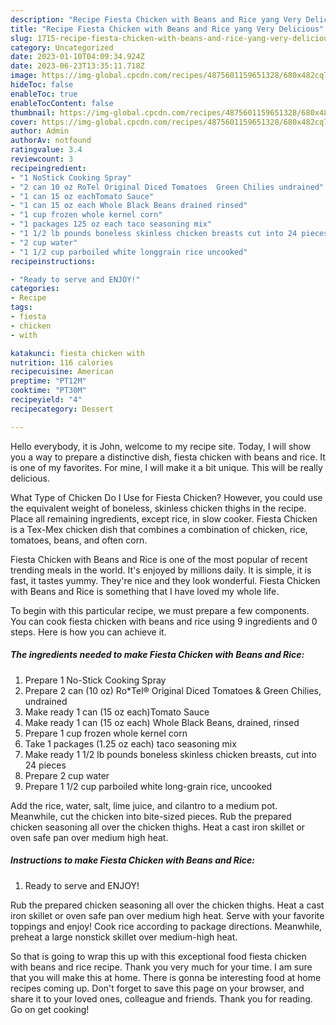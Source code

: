 ```yaml
---
description: "Recipe Fiesta Chicken with Beans and Rice yang Very Delicious"
title: "Recipe Fiesta Chicken with Beans and Rice yang Very Delicious"
slug: 1715-recipe-fiesta-chicken-with-beans-and-rice-yang-very-delicious
category: Uncategorized
date: 2023-01-10T04:09:34.924Z
date: 2023-06-23T13:35:11.718Z
image: https://img-global.cpcdn.com/recipes/4875601159651328/680x482cq70/fiesta-chicken-with-beans-and-rice-recipe-main-photo.jpg
hideToc: false
enableToc: true
enableTocContent: false
thumbnail: https://img-global.cpcdn.com/recipes/4875601159651328/680x482cq70/fiesta-chicken-with-beans-and-rice-recipe-main-photo.jpg
cover: https://img-global.cpcdn.com/recipes/4875601159651328/680x482cq70/fiesta-chicken-with-beans-and-rice-recipe-main-photo.jpg
author: Admin
authorAv: notfound
ratingvalue: 3.4
reviewcount: 3
recipeingredient:
- "1 NoStick Cooking Spray"
- "2 can 10 oz RoTel Original Diced Tomatoes  Green Chilies undrained"
- "1 can 15 oz eachTomato Sauce"
- "1 can 15 oz each Whole Black Beans drained rinsed"
- "1 cup frozen whole kernel corn"
- "1 packages 125 oz each taco seasoning mix"
- "1 1/2 lb pounds boneless skinless chicken breasts cut into 24 pieces"
- "2 cup water"
- "1 1/2 cup parboiled white longgrain rice uncooked"
recipeinstructions:

- "Ready to serve and ENJOY!"
categories:
- Recipe
tags:
- fiesta
- chicken
- with

katakunci: fiesta chicken with 
nutrition: 116 calories
recipecuisine: American
preptime: "PT12M"
cooktime: "PT30M"
recipeyield: "4"
recipecategory: Dessert

---
```



Hello everybody, it is John, welcome to my recipe site. Today, I will show you a way to prepare a distinctive dish, fiesta chicken with beans and rice. It is one of my favorites. For mine, I will make it a bit unique. This will be really delicious.

What Type of Chicken Do I Use for Fiesta Chicken? However, you could use the equivalent weight of boneless, skinless chicken thighs in the recipe. Place all remaining ingredients, except rice, in slow cooker. Fiesta Chicken is a Tex-Mex chicken dish that combines a combination of chicken, rice, tomatoes, beans, and often corn.

Fiesta Chicken with Beans and Rice is one of the most popular of recent trending meals in the world. It's enjoyed by millions daily. It is simple, it is fast, it tastes yummy. They're nice and they look wonderful. Fiesta Chicken with Beans and Rice is something that I have loved my whole life.


To begin with this particular recipe, we must prepare a few components. You can cook fiesta chicken with beans and rice using 9 ingredients and 0 steps. Here is how you can achieve it.

<!--inarticleads1-->

##### The ingredients needed to make Fiesta Chicken with Beans and Rice:

1. Prepare 1 No-Stick Cooking Spray
1. Prepare 2 can (10 oz) Ro*Tel® Original Diced Tomatoes &amp; Green Chilies, undrained
1. Make ready 1 can (15 oz each)Tomato Sauce
1. Make ready 1 can (15 oz each) Whole Black Beans, drained, rinsed
1. Prepare 1 cup frozen whole kernel corn
1. Take 1 packages (1.25 oz each) taco seasoning mix
1. Make ready 1 1/2 lb pounds boneless skinless chicken breasts, cut into 24 pieces
1. Prepare 2 cup water
1. Prepare 1 1/2 cup parboiled white long-grain rice, uncooked


Add the rice, water, salt, lime juice, and cilantro to a medium pot. Meanwhile, cut the chicken into bite-sized pieces. Rub the prepared chicken seasoning all over the chicken thighs. Heat a cast iron skillet or oven safe pan over medium high heat. 

<!--inarticleads2-->

##### Instructions to make Fiesta Chicken with Beans and Rice:


1. Ready to serve and ENJOY!

Rub the prepared chicken seasoning all over the chicken thighs. Heat a cast iron skillet or oven safe pan over medium high heat. Serve with your favorite toppings and enjoy! Cook rice according to package directions. Meanwhile, preheat a large nonstick skillet over medium-high heat. 

So that is going to wrap this up with this exceptional food fiesta chicken with beans and rice recipe. Thank you very much for your time. I am sure that you will make this at home. There is gonna be interesting food at home recipes coming up. Don't forget to save this page on your browser, and share it to your loved ones, colleague and friends. Thank you for reading. Go on get cooking!
